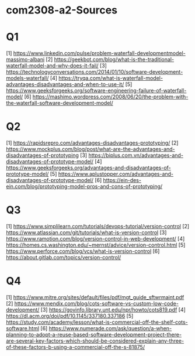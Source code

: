# com2308-a2-Sources

# Q1
[1] https://www.linkedin.com/pulse/problem-waterfall-developmentmodel-massimo-albani
[2] https://geekbot.com/blog/what-is-the-traditional-waterfall-model-and-why-does-it-fail/
[3] https://technologyconversations.com/2014/01/10/software-development-models-waterfall/
[4] https://tryqa.com/what-is-waterfall-model-advantages-disadvantages-and-when-to-use-it/
[5] https://www.geeksforgeeks.org/software-engineering-failure-of-waterfall-model/
[6] https://mashimo.wordpress.com/2008/06/20/the-problem-with-the-waterfall-software-development-model/

# Q2
[1] https://rapidsrepro.com/advantages-disadvantages-prototyping/
[2] https://www.mockplus.com/blog/post/what-are-the-advantages-and-disadvantages-of-prototyping
[3] https://biplus.com.vn/advantages-and-disadvantages-of-prototype-model/
[4] https://www.geeksforgeeks.org/advantages-and-disadvantages-of-prototype-model/
[5] https://www.aplustopper.com/advantages-and-disadvantages-of-prototype-model/
[6] https://ein-des-ein.com/blog/prototyping-model-pros-and-cons-of-prototyping/ 

# Q3
[1] https://www.simplilearn.com/tutorials/devops-tutorial/version-control
[2] https://www.atlassian.com/git/tutorials/what-is-version-control
[3] https://www.ramotion.com/blog/version-control-in-web-development/
[4] https://homes.cs.washington.edu/~mernst/advice/version-control.html
[5] https://www.perforce.com/blog/vcs/what-is-version-control
[6] https://about.gitlab.com/topics/version-control/

# Q4
[1] https://www.mitre.org/sites/default/files/pdf/mgt_guide_sftwrmaint.pdf
[2] https://www.mendix.com/blog/cots-software-vs-custom-low-code-development/
[3] https://govinfo.library.unt.edu/npr/howto/cots819.pdf
[4] https://dl.acm.org/doi/pdf/10.1145/337180.337186
[5] https://study.com/academy/lesson/what-is-commercial-off-the-shelf-cots-software.html
[6] https://www.numerade.com/ask/question/a-when-planning-to-adopt-a-reuse-based-software-development-project-there-are-several-key-factors-which-should-be-considered-explain-any-three-of-these-factors-b-using-a-commercial-off-the-s-81875/
